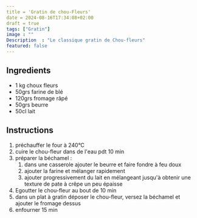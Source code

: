 ```yaml
---
title = 'Gratin de chou-Fleurs'
date = 2024-08-16T17:34:08+02:00
draft = true
tags: ["Gratin"]
image : ""
Description  : "Le classique gratin de Chou-fleurs"
featured: false
---
```

## Ingredients 

- 1 kg choux fleurs
- 50grs farine de blé
- 120grs fromage râpé 
- 50grs beurre
- 50cl lait 

## Instructions

1. préchauffer le four à 240°C
2. cuire le chou-fleur dans de l'eau pdt 10 min
3. préparer la béchamel : 
	1. dans une casserole ajouter le beurre et faire fondre à feu doux
	2. ajouter la farine et mélanger rapidement 
	3. ajouter progressivement du lait en mélangeant jusqu'à obtenir une texture de pate à crêpe un peu épaisse
4. Egoutter le chou-fleur au bout de 10 min
5. dans un plat à gratin déposer le chou-fleur, versez la béchamel et ajouter le fromage dessus
6. enfourner 15 min
